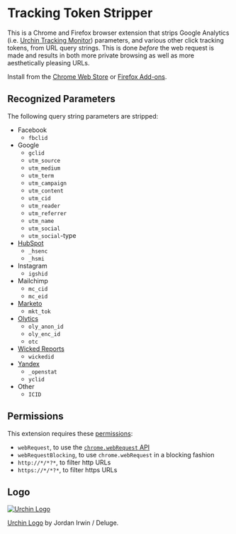 # Tracking Token Stripper

This is a Chrome and Firefox browser extension that strips Google Analytics
(i.e. [Urchin Tracking Monitor][utm]) parameters, and various other click
tracking tokens, from URL query strings. This is done *before* the web request
is made and results in both more private browsing as well as more aesthetically
pleasing URLs.

Install from the [Chrome Web Store][store] or [Firefox Add-ons][addons].

## Recognized Parameters

The following query string parameters are stripped:

- Facebook
  - `fbclid`
- Google
  - `gclid`
  - `utm_source`
  - `utm_medium`
  - `utm_term`
  - `utm_campaign`
  - `utm_content`
  - `utm_cid`
  - `utm_reader`
  - `utm_referrer`
  - `utm_name`
  - `utm_social`
  - `utm_social`-type
- [HubSpot](https://www.hubspot.com/)
  - `_hsenc`
  - `_hsmi`
- Instagram
  - `igshid`
- Mailchimp
  - `mc_cid`
  - `mc_eid`
- [Marketo](https://www.marketo.com/)
  - `mkt_tok`
- [Olytics](https://main.omeda.com/knowledge-base/olytics-product-outline/)
  - `oly_anon_id`
  - `oly_enc_id`
  - `otc`
- [Wicked Reports](https://www.wickedreports.com/)
  - `wickedid`
- [Yandex](https://yandex.com/support/direct/statistics/)
  - `_openstat`
  - `yclid`
- Other
  - `ICID`

## Permissions

This extension requires these [permissions][]:

 - `webRequest`, to use the [`chrome.webRequest` API][webRequest]
 - `webRequestBlocking`, to use `chrome.webRequest` in a blocking fashion
 - `http://*/*?*`, to filter http URLs
 - `https://*/*?*`, to filter https URLs

## Logo

[![Urchin Logo](icon-128.png "Urchin Logo")](http://www.openclipart.org/detail/69997)

[Urchin Logo](http://www.openclipart.org/detail/69997) by Jordan Irwin / Deluge.

[utm]: https://en.wikipedia.org/wiki/UTM_parameters
[store]: https://chrome.google.com/webstore/detail/kcpnkledgcbobhkgimpbmejgockkplob
[addons]: https://addons.mozilla.org/addon/utm-tracking-token-stripper/
[permissions]: https://developer.chrome.com/extensions/declare_permissions
[webRequest]: https://developer.chrome.com/extensions/webRequest
